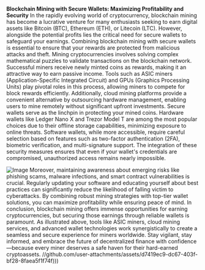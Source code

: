 **Blockchain Mining with Secure Wallets: Maximizing Profitability and Security**
In the rapidly evolving world of cryptocurrency, blockchain mining has become a lucrative venture for many enthusiasts seeking to earn digital assets like Bitcoin (BTC), Ethereum (ETH), or Litecoin (LTC). However, alongside the potential profits lies the critical need for secure wallets to safeguard your earnings. Combining blockchain mining with secure wallets is essential to ensure that your rewards are protected from malicious attacks and theft.
Mining cryptocurrencies involves solving complex mathematical puzzles to validate transactions on the blockchain network. Successful miners receive newly minted coins as rewards, making it an attractive way to earn passive income. Tools such as ASIC miners (Application-Specific Integrated Circuit) and GPUs (Graphics Processing Units) play pivotal roles in this process, allowing miners to compete for block rewards efficiently. Additionally, cloud mining platforms provide a convenient alternative by outsourcing hardware management, enabling users to mine remotely without significant upfront investments.
Secure wallets serve as the linchpin in protecting your mined coins. Hardware wallets like Ledger Nano X and Trezor Model T are among the most popular choices due to their offline storage capabilities, minimizing exposure to online threats. Software wallets, while more accessible, require careful selection based on features such as two-factor authentication (2FA), biometric verification, and multi-signature support. The integration of these security measures ensures that even if your wallet's credentials are compromised, unauthorized access remains nearly impossible.

![Image](https://github.com/user-attachments/assets/d7419ec9-dc67-403f-bf28-8faea5f1f74f)
Moreover, maintaining awareness about emerging risks like phishing scams, malware infections, and smart contract vulnerabilities is crucial. Regularly updating your software and educating yourself about best practices can significantly reduce the likelihood of falling victim to cyberattacks. By combining robust mining strategies with top-tier wallet solutions, you can maximize profitability while ensuring peace of mind.
In conclusion, blockchain mining offers immense opportunities for earning cryptocurrencies, but securing those earnings through reliable wallets is paramount. As illustrated above, tools like ASIC miners, cloud mining services, and advanced wallet technologies work synergistically to create a seamless and secure experience for miners worldwide. Stay vigilant, stay informed, and embrace the future of decentralized finance with confidence—because every miner deserves a safe haven for their hard-earned cryptoassets.
 //github.com/user-attachments/assets/d7419ec9-dc67-403f-bf28-8faea5f1f74f)))
